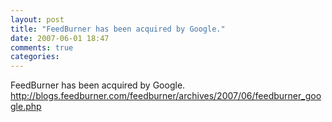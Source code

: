 ```yaml
---
layout: post
title: "FeedBurner has been acquired by Google."
date: 2007-06-01 18:47
comments: true
categories: 
---
```


FeedBurner has been acquired by Google.<br/><a href="http://blogs.feedburner.com/feedburner/archives/2007/06/feedburner_google.php"><a href="http://blogs.feedburner.com/feedburner/archives/2007/06/feedburner_google.php">http://blogs.feedburner.com/feedburner/archives/2007/06/feedburner_google.php</a></a>
